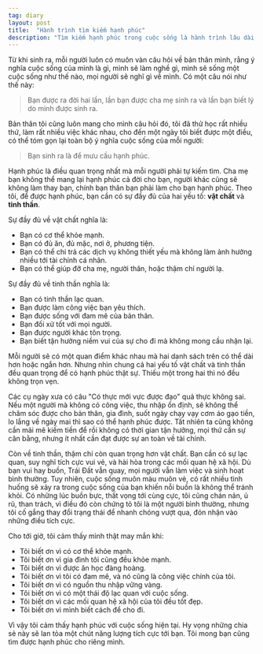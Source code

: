 ```yaml
---
tag: diary
layout: post
title:  "Hành trình tìm kiếm hạnh phúc"
description: "Tìm kiếm hạnh phúc trong cuộc sống là hành trình lâu dài và thú vị, là đích đến tất cả mọi người đều muốn hướng tới."
---
```

Từ khi sinh ra, mỗi người luôn có muôn vàn câu hỏi về bản thân mình, rằng ý nghĩa cuộc sống của mình là gì, mình sẽ làm nghề gì, mình sẽ sống một cuộc sống như thế nào, mọi người sẽ nghĩ gì về mình. Có một câu nói như thế này:

> Bạn được ra đời hai lần, lần bạn được cha mẹ sinh ra và lần bạn biết lý do mình được sinh ra.

Bản thân tôi cũng luôn mang cho mình câu hỏi đó, tôi đã thử học rất nhiều thứ, làm rất nhiều việc khác nhau, cho đến một ngày tôi biết được một điều, có thể tóm gọn lại toàn bộ ý nghĩa cuộc sống của mỗi người:

> Bạn sinh ra là để mưu cầu hạnh phúc.

Hạnh phúc là điều quan trọng nhất mà mỗi người phải tự kiếm tìm. Cha mẹ bạn không thể mang lại hạnh phúc cả đời cho bạn, người khác cũng sẽ không làm thay bạn, chính bạn thân bạn phải làm cho bạn hạnh phúc. Theo tôi, để được hạnh phúc, bạn cần có sự đầy đủ của hai yếu tố: <b>vật chất</b> và <b>tinh thần</b>.

Sự đầy đủ về vật chất nghĩa là:
- Bạn có cơ thể khỏe mạnh.
- Bạn có đủ ăn, đủ mặc, nơi ở, phương tiện.
- Bạn có thể chi trả các dịch vụ không thiết yếu mà không làm ảnh hưởng nhiều tới tài chính cá nhân.
- Bạn có thể giúp đỡ cha mẹ, người thân, hoặc thậm chí người lạ.


Sự đầy đủ về tinh thần nghĩa là:
- Bạn có tinh thần lạc quan.
- Bạn được làm công việc bạn yêu thích.
- Bạn được sống với đam mê của bản thân.
- Bạn đối xử tốt với mọi người.
- Bạn được người khác tôn trọng.
- Bạn biết tận hưởng niềm vui của sự cho đi mà không mong cầu nhận lại.

Mỗi người sẽ có một quan điểm khác nhau mà hai danh sách trên có thể dài hơn hoặc ngắn hơn. Nhưng nhìn chung cả hai yếu tố vật chất và tinh thần đều quan trọng để có hạnh phúc thật sự. Thiếu một trong hai thì nó đều không trọn vẹn.

Các cụ ngày xưa có câu "Có thực mới vực được đạo" quả thực không sai. Nếu một người mà không có công việc, thu nhập ổn định, sẽ không thể chăm sóc được cho bản thân, gia đình, suốt ngày chạy vạy cơm áo gạo tiền, lo lắng về ngày mai thì sao có thể hạnh phúc được. Tất nhiên ta cũng không cần mải mê kiếm tiền để rồi không có thời gian tận hưởng, mọi thứ cần sự cân bằng, nhưng ít nhất cần đạt được sự an toàn về tài chính.

Còn về tinh thần, thậm chí còn quan trọng hơn vật chất. Bạn cần có sự lạc quan, suy nghĩ tích cực vui vẻ, và hài hòa trong các mối quan hệ xã hội. Dù bạn vui hay buồn, Trái Đất vẫn quay, mọi người vẫn làm việc và sinh hoạt bình thường. Tuy nhiên, cuộc sống muôn màu muôn vẻ, có rất nhiều tình huống sẽ xảy ra trong cuộc sống của bạn khiến nỗi buồn là không thể tránh khỏi. Có những lúc buồn bực, thất vọng tới cùng cực, tôi cũng chán nản, ủ rũ, than trách, vì điều đó còn chứng tỏ tôi là một người bình thường, nhưng tôi cố gắng thay đổi trạng thái để nhanh chóng vượt qua, đón nhận vào những điều tích cực.

Cho tới giờ, tôi cảm thấy mình thật may mắn khi:

- Tôi biết ơn vì có cơ thể khỏe mạnh.
- Tôi biết ơn vì gia đình tôi cũng đều khỏe mạnh.
- Tôi biết ơn vì được ăn học đàng hoàng.
- Tôi biết ơn vì tôi có đam mê, và nó cũng là công việc chính của tôi.
- Tôi biết ơn vì có nguồn thu nhập vững vàng.
- Tôi biết ơn vì có một thái độ lạc quan với cuộc sống.
- Tôi biết ơn vì các mối quan hệ xã hội của tôi đều tốt đẹp.
- Tôi biết ơn vì mình biết cách để cho đi.

Vì vậy tôi cảm thấy hạnh phúc với cuộc sống hiện tại. Hy vọng những chia sẻ này sẽ lan tỏa một chút năng lượng tích cực tới bạn. Tôi mong bạn cũng tìm được hạnh phúc cho riêng mình.
